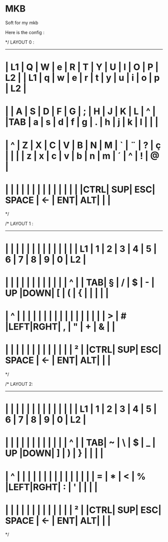 # MKB
Soft for my mkb

Here is the config :

*/
 LAYOUT 0 :
  ____ ____ ____ ____ ____ ____ ____ ____ ____ ____ ____ ____
 | L1 | Q  | W  | e  | R  | T  | Y  | U  | I  | O  | P  | L2 |
 | L1 | q  | w  | e  | r  | t  | y  | u  | i  | o  | p  | L2 |
 =============================================================
 |    | A  | S  | D  | F  | G  | ;  | H  | J  | K  | L  | ^  |
 |TAB | a  | s  | d  | f  | g  | .  | h  | j  | k  | l  | |  |
 =============================================================
 | ^  | Z  | X  | C  | V  | B  | N  | M  | `  | ¨  | ?  | ç  |
 | |  | z  | x  | c  | v  | b  | n  | m  | ´  | ^  | !  | @  |
 =============================================================
 |    |    |    |    |    |         |    |    |    |    |    |
 |    |    |CTRL| SUP| ESC|  SPACE  | <- | ENT| ALT|    |    |
 =============================================================

*/


/*
 LAYOUT 1 :
  ____ ____ ____ ____ ____ ____ ____ ____ ____ ____ ____ ____
 |    |    |    |    |    |    |    |    |    |    |    |    |
 | L1 | 1  | 2  | 3  | 4  | 5  | 6  | 7  | 8  | 9  | 0  | L2 |
 =============================================================
 |    |    |    |    |    |    |    |    |    |    |    |  ^ |
 | TAB|  § |  / |  $ |  - | UP |DOWN| [  |  ( |  { |  | |  | |
 =============================================================
 |  ^ |    |    |    |    |    |    |    |    |    |    |    |
 |  | |    |    |  > |  # |LEFT|RGHT| ,  |  " | +  | &  |    |
 =============================================================
 |    |    |    |    |    |         |    |    |    |    |    |
 | ²  |    |CTRL| SUP| ESC|  SPACE  | <- | ENT| ALT|    |    |
 =============================================================

*/


/*
 LAYOUT 2:
  ____ ____ ____ ____ ____ ____ ____ ____ ____ ____ ____ ____
 |    |    |    |    |    |    |    |    |    |    |    |    |
 | L1 | 1  | 2  | 3  | 4  | 5  | 6  | 7  | 8  | 9  | 0  | L2 |
 =============================================================
 |    |    |    |    |    |    |    |    |    |    |    |  ^ |
 | TAB|  ~ |  \ |  $ |  _ | UP |DOWN| ]  |  ) |  } |    |  | |
 =============================================================
 |  ^ |    |    |    |    |    |    |    |    |    |    |    |
 |  | |  = | *  | <  |  % |LEFT|RGHT| :  |  ' |    |    |    |
 =============================================================
 |    |    |    |    |    |         |    |    |    |    |    |
 | ²  |    |CTRL| SUP| ESC|  SPACE  | <- | ENT| ALT|    |    |
 =============================================================

*/


